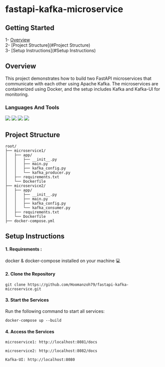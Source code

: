 # fastapi-kafka-microservice
## Getting Started
1- [Overview](#Overview)\
2- [Project Structure](#Project Structure)\
3- [Setup Instructions](#Setup Instructions) 

## Overview

This project demonstrates how to build two FastAPI microservices that communicate with each other using Apache Kafka. The microservices are containerized using Docker, and the setup includes Kafka and Kafka-UI for monitoring.

### Languages And Tools
	
<div>
	<img src="https://skillicons.dev/icons?i=python"/>
	<img src="https://skillicons.dev/icons?i=fastapi"/>
	<img src="https://skillicons.dev/icons?i=docker"/>
 <img src="https://skillicons.dev/icons?i=kafka"/>
</div>

## Project Structure

```
root/
├── microservice1/
│   ├── app/
│   │   ├── __init__.py
│   │   ├── main.py
│   │   ├── kafka_config.py
│   │   └── kafka_producer.py
│   ├── requirements.txt
│   └── Dockerfile
├── microservice2/
│   ├── app/
│   │   ├── __init__.py
│   │   ├── main.py
│   │   ├── kafka_config.py
│   │   └── kafka_consumer.py
│   ├── requirements.txt
│   └── Dockerfile
├── docker-compose.yml
```

## Setup Instructions

#### 1. Requirements : 
docker & docker-compose installed on your machine 💻

#### 2. Clone the Repository
```
git clone https://github.com/Hoomanzoh79/fastapi-kafka-microservice.git
```
#### 3. Start the Services 
Run the following command to start all services:
```
docker-compose up --build
```
#### 4. Access the Services 
```microservice1: http://localhost:8081/docs```

```microservice2: http://localhost:8082/docs```

```Kafka-UI: http://localhost:8080```
